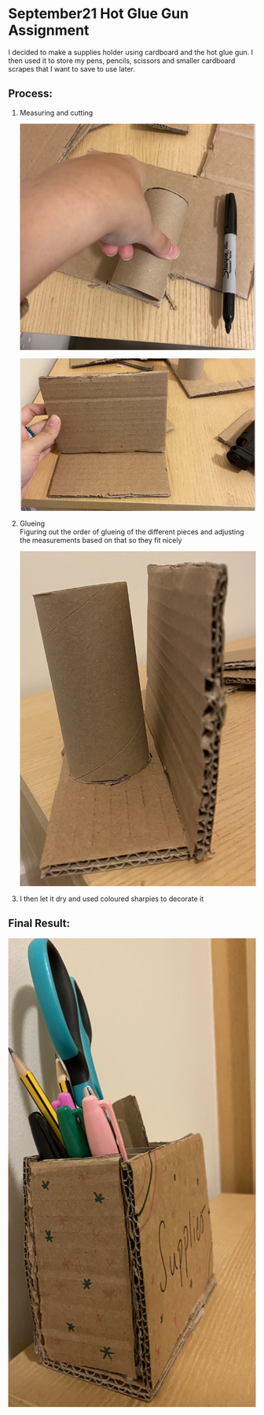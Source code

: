 # September21 Hot Glue Gun Assignment 
<p> 
  I decided to make a supplies holder using cardboard and the hot glue gun. I then used it to store my pens, pencils, scissors and smaller cardboard scrapes that I want to save to use later. 
  </p>
  
## Process:

<ol>
  <li>Measuring and cutting </br>
  
  ![](https://github.com/LiyanIbrahim/performingRobots/blob/master/September21/media/1.png) 
  
  ![](https://github.com/LiyanIbrahim/performingRobots/blob/master/September21/2.jpeg) 
  </li>
  <li>Glueing </br>
  Figuring out the order of glueing of the different pieces and adjusting the measurements based on that so they fit nicely </br>
  
  ![](https://github.com/LiyanIbrahim/performingRobots/blob/master/September21/media/3.png)
  </li>
  <li>I then let it dry and used coloured sharpies to decorate it </li>
  </ol>

## Final Result: 
![](https://github.com/LiyanIbrahim/performingRobots/blob/master/September21/media/4.png) 



 
  

